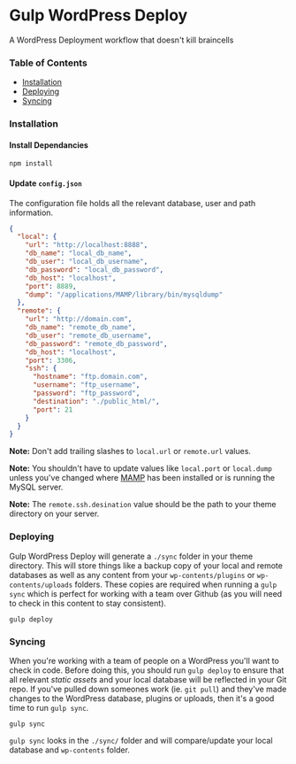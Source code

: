 
# Gulp WordPress Deploy

A WordPress Deployment workflow that doesn't kill braincells

### Table of Contents

- [Installation](#installation)
- [Deploying](#deploying)
- [Syncing](#syncing)

### Installation

#### Install Dependancies

`npm install`

#### Update `config.json`

The configuration file holds all the relevant database, user and path information.

```json
{
  "local": {
  	"url": "http://localhost:8888",
    "db_name": "local_db_name",
    "db_user": "local_db_username",
    "db_password": "local_db_password",
    "db_host": "localhost",
    "port": 8889,
    "dump": "/applications/MAMP/library/bin/mysqldump"
  },
  "remote": {
    "url": "http://domain.com",
    "db_name": "remote_db_name",
    "db_user": "remote_db_username",
    "db_password": "remote_db_password",
    "db_host": "localhost",
    "port": 3306,
    "ssh": {
      "hostname": "ftp.domain.com",
      "username": "ftp_username",
      "password": "ftp_password",
      "destination": "./public_html/",
      "port": 21
    }
  }
}
````

**Note:** Don't add trailing slashes to `local.url` or `remote.url` values.

**Note:** You shouldn't have to update values like `local.port` or `local.dump` unless you've changed where [MAMP]() has been installed or is running the MySQL server.

**Note:** The `remote.ssh.desination` value should be the path to your theme directory on your server.

### Deploying

Gulp WordPress Deploy will generate a `./sync` folder in your theme directory. This will store things like a backup copy of your local and remote databases as well as any content from your `wp-contents/plugins` or `wp-contents/uploads` folders. These copies are required when running a `gulp sync` which is perfect for working with a team over Github (as you will need to check in this content to stay consistent).

`gulp deploy`

### Syncing

When you're working with a team of people on a WordPress you'll want to check in code. Before doing this, you should run `gulp deploy` to ensure that all relevant *static assets* and your local database will be reflected in your Git repo. If you've pulled down someones work (ie. `git pull`) and they've made changes to the WordPress database, plugins or uploads, then it's a good time to run `gulp sync`.

`gulp sync`

`gulp sync` looks in the `./sync/` folder and will compare/update your local database and `wp-contents` folder.
